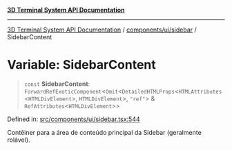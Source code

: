 [**3D Terminal System API Documentation**](../../../../README.md)

***

[3D Terminal System API Documentation](../../../../README.md) / [components/ui/sidebar](../README.md) / SidebarContent

# Variable: SidebarContent

> `const` **SidebarContent**: `ForwardRefExoticComponent`\<`Omit`\<`DetailedHTMLProps`\<`HTMLAttributes`\<`HTMLDivElement`\>, `HTMLDivElement`\>, `"ref"`\> & `RefAttributes`\<`HTMLDivElement`\>\>

Defined in: [src/components/ui/sidebar.tsx:544](https://github.com/Dicommunitas/ThreeJS_Terminal_3D/blob/7fd8b10cda6dfa2ead7725805530e34c65402bbf/src/components/ui/sidebar.tsx#L544)

Contêiner para a área de conteúdo principal da Sidebar (geralmente rolável).
